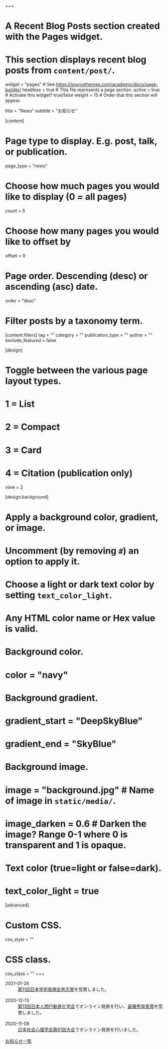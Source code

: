 +++
# A Recent Blog Posts section created with the Pages widget.
# This section displays recent blog posts from `content/post/`.

widget = "pages"  # See https://sourcethemes.com/academic/docs/page-builder/
headless = true  # This file represents a page section.
active = true  # Activate this widget? true/false
weight = 15  # Order that this section will appear.

title = "News"
subtitle = "お知らせ"

[content]
  # Page type to display. E.g. post, talk, or publication.
  page_type = "news"

  # Choose how much pages you would like to display (0 = all pages)
  count = 5

  # Choose how many pages you would like to offset by
  offset = 0

  # Page order. Descending (desc) or ascending (asc) date.
  order = "desc"

  # Filter posts by a taxonomy term.
  [content.filters]
    tag = ""
    category = ""
    publication_type = ""
    author = ""
    exclude_featured = false

[design]
  # Toggle between the various page layout types.
  #   1 = List
  #   2 = Compact
  #   3 = Card
  #   4 = Citation (publication only)
  view = 2

[design.background]
  # Apply a background color, gradient, or image.
  #   Uncomment (by removing `#`) an option to apply it.
  #   Choose a light or dark text color by setting `text_color_light`.
  #   Any HTML color name or Hex value is valid.

  # Background color.
  # color = "navy"

  # Background gradient.
  # gradient_start = "DeepSkyBlue"
  # gradient_end = "SkyBlue"

  # Background image.
  # image = "background.jpg"  # Name of image in `static/media/`.
  # image_darken = 0.6  # Darken the image? Range 0-1 where 0 is transparent and 1 is opaque.

  # Text color (true=light or false=dark).
  # text_color_light = true  

[advanced]
 # Custom CSS.
 css_style = ""

 # CSS class.
 css_class = ""
+++

<article>
  <dt>
    2021-01-28
  </dt>
  <dd>
    <a href="https://www.jsps.go.jp/j-ikushi-prize/data/ichiran/11th_Ikushi_list_jp.pdf" target="_blank">第11回日本学術振興会育志賞</a>を受賞しました。
  </dd>
  <br/>
  <dt>
    2020-12-13
  </dt>
  <dd>
    <a href="https://sites.google.com/view/hbes-j2020fukuoka/" target="_blank">第13回日本人間行動進化学会</a>でオンライン発表を行い、<a href="https://www.hbesj.org/?page_id=128" target="_blank">最優秀発表賞</a>を受賞しました。
  </dd>
  <br/>
  <dt>
    2020-11-08
  </dt>
  <dd>
    <a href="http://www.socialpsychology.jp/conf2020/" target="_blank">日本社会心理学会第61回大会</a>でオンライン発表を行いました。
  </dd>
</article>

<br>


<div class="see-all">
  <i class="fas fa-arrow-circle-right"></i>
  <a href="/news/">お知らせ一覧</a>
</div>
